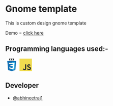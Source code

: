 # Gnome template

This is custom design gnome template

Demo = [click here](https://abhineetraj1.github.io/gnome-template)

## Programming languages used:-
<a href="https://www.w3schools.com/css/" target="_blank" rel="noreferrer"> <img src="https://raw.githubusercontent.com/devicons/devicon/master/icons/css3/css3-original-wordmark.svg" alt="css3" width="40" height="40"/></a> <a href="https://developer.mozilla.org/en-US/docs/Web/JavaScript" target="_blank" rel="noreferrer"> <img src="https://raw.githubusercontent.com/devicons/devicon/master/icons/javascript/javascript-original.svg" alt="javascript" width="40" height="40"/> </a>

## Developer
- [@abhineetraj1](https://www.github.com/abhineetraj1)
